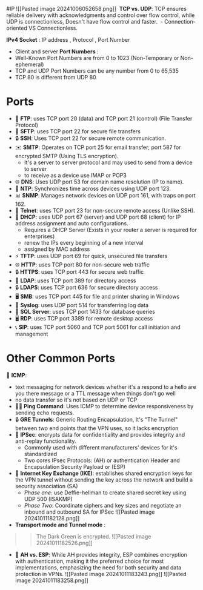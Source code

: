 #IP 
![[Pasted image 20241006052658.png]]
 **TCP vs. UDP**: TCP ensures reliable delivery with acknowledgments and control over flow control, while UDP is connectionless, Doesn't have flow control and faster.
 - Connection-oriented VS Connectionless.

**IPv4 Socket** : IP address , Protocol , Port Number
- Client and server
 **Port Numbers** : 
 - Well-Known Port Numbers are from 0 to 1023  (Non-Temporary or Non-ephemeral)
 - TCP and UDP Port Numbers can be any number from 0 to 65,535
 - TCP 80 is different from UDP 80
# Ports
- 📁 **FTP**: uses TCP port 20 (data) and TCP port 21 (control) (File Transfer Protocol)
- 📁 **SFTP**: uses TCP port 22 for secure file transfers
- 🔒 **SSH**: Uses TCP port 22 for secure remote communication.
-  ✉️ **SMTP**: Operates on TCP port 25 for email transfer; port 587 for encrypted SMTP (Using TLS encryption).
    - It's a server to server protocol and may used  to send from a device to server
    - to receive as a device use IMAP or POP3
- 🌐 **DNS**: Uses UDP port 53 for domain name resolution (IP to name).
- 📅 **NTP**: Synchronizes time across devices using UDP port 123.
- 📊 **SNMP**: Manages network devices on UDP port 161, with traps on port 162.
- 📡 **Telnet**: uses TCP port 23 for non-secure remote access (Unlike SSH).
- 📡 **DHCP**: uses UDP port 67 (server) and UDP port 68 (client) for IP address assignment and auto configurations.
     - Requires a DHCP Server (Exists in your router a server is required for enterprises)
     - renew the IPs every beginning of a new interval
     - assigned by MAC address
- ⚡ **TFTP**: uses UDP port 69 for quick, unsecured file transfers
- 🌐 **HTTP**: uses TCP port 80 for non-secure web traffic
- 🔒 **HTTPS**: uses TCP port 443 for secure web traffic
- 📂 **LDAP**: uses TCP port 389 for directory access
- 🔒 **LDAPS**: uses TCP port 636 for secure directory access
- 🖥️ **SMB**: uses TCP port 445 for file and printer sharing in Windows
- 📜 **Syslog**: uses UDP port 514 for transferring log data
- 📅 **SQL Server**: uses TCP port 1433 for database queries
- 🖥️ **RDP**: uses TCP port 3389 for remote desktop access
- 📞 **SIP**: uses TCP port 5060 and TCP port 5061 for call initiation and management

# Other Common Ports
📡 **ICMP**: 
   - text messaging for network devices whether it's a respond to a hello are you there message or a TTL message when things don't go well
   - no data transfer so it's not based on UDP or TCP
- 🕵️‍♂️ **Ping Command**: Uses ICMP to determine device responsiveness by sending echo requests.
- 🔒 **GRE Tunnels**: Generic Routing Encapsulation, It's "The Tunnel" between two end points that the VPN uses, so it lacks encryption
- 🔐 **IPSec**: encrypts data for confidentiality and provides integrity and anti-replay functionality.
   - Commonly used with different manufacturers’ devices for it's standardized
  - Two cores IPsec Protocols: (AH) or authentication Header and Encapsulation Security Payload or (ESP)
- 🔄 **Internet Key Exchange (IKE)**: establishes shared encryption keys for the VPN tunnel without sending the key across the network and build a security association (SA)
  - *Phase one*: use Deffie-hellman to create shared secret key using UDP 500 (ISAKMP)
  - *Phase Two*: Coordinate ciphers and key sizes and negotiate an inbound and outbound  SA for IPSec
![[Pasted image 20241011182128.png]]
- **Transport mode and Tunnel mode** :
>> The Dark Green is encrypted.
 ![[Pasted image 20241011182526.png]]
 
 - 🔗 **AH vs. ESP**: While AH provides integrity, ESP combines encryption with authentication, making it the preferred choice for most implementations, emphasizing the need for both security and data protection in VPNs.
 ![[Pasted image 20241011183243.png]]
 ![[Pasted image 20241011183258.png]]
 